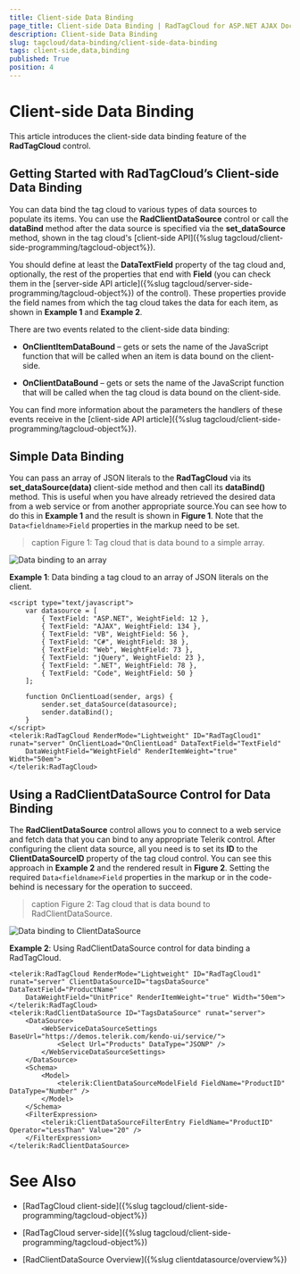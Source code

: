 ```yaml
---
title: Client-side Data Binding
page_title: Client-side Data Binding | RadTagCloud for ASP.NET AJAX Documentation
description: Client-side Data Binding
slug: tagcloud/data-binding/client-side-data-binding
tags: client-side,data,binding
published: True
position: 4
---
```


# Client-side Data Binding



This article introduces the client-side data binding feature of the **RadTagCloud** control.

## Getting Started with RadTagCloud’s Client-side Data Binding

You can data bind the tag cloud to various types of data sources to populate its items. You can use the **RadClientDataSource** control or call the **dataBind** method after the data source is specified via the **set_dataSource** method, shown in the tag cloud's [client-side API]({%slug tagcloud/client-side-programming/tagcloud-object%}).

You should define at least the **DataTextField** property of the tag cloud and, optionally, the rest of the properties that end with **Field** (you can check them in the [server-side API article]({%slug tagcloud/server-side-programming/tagcloud-object%}) of the control). These properties provide the field names from which the tag cloud takes the data for each item, as shown in **Example 1** and **Example 2**.

There are two events related to the client-side data binding:

* **OnClientItemDataBound** – gets or sets the name of the JavaScript function that will be called when an item is data bound on the client-side.

* **OnClientDataBound** – gets or sets the name of the JavaScript function that will be called when the tag cloud is data bound on the client-side.

You can find more information about the parameters the handlers of these events receive in the [client-side API article]({%slug tagcloud/client-side-programming/tagcloud-object%}).

## Simple Data Binding

You can pass an array of JSON literals to the **RadTagCloud** via its **set_dataSource(data)** client-side method and then call its **dataBind()** method. This is useful when you have already retrieved the desired data from a web service or from another appropriate source.You can see how to do this in **Example 1** and the result is shown in **Figure 1**. Note that the `Data<fieldname>Field` properties in the markup need to be set.
>caption Figure 1: Tag cloud that is data bound to a simple array.

![Data binding to an array](images/tagcloud-client-side-data-bound-to-array.png)

**Example 1**: Data binding a tag cloud to an array of JSON literals on the client.

````ASP.NET
<script type="text/javascript">
	var datasource = [
		{ TextField: "ASP.NET", WeightField: 12 },
		{ TextField: "AJAX", WeightField: 134 },
		{ TextField: "VB", WeightField: 56 },
		{ TextField: "C#", WeightField: 38 },
		{ TextField: "Web", WeightField: 73 },
		{ TextField: "jQuery", WeightField: 23 },
		{ TextField: ".NET", WeightField: 78 },
		{ TextField: "Code", WeightField: 50 }
	];

	function OnClientLoad(sender, args) {
		sender.set_dataSource(datasource);
		sender.dataBind();
	}
</script>
<telerik:RadTagCloud RenderMode="Lightweight" ID="RadTagCloud1" runat="server" OnClientLoad="OnClientLoad" DataTextField="TextField" 
	DataWeightField="WeightField" RenderItemWeight="true" Width="50em">
</telerik:RadTagCloud>
````



## Using a RadClientDataSource Control for Data Binding

The **RadClientDataSource** control allows you to connect to a web service and fetch data that you can bind to any appropriate Telerik control. After configuring the client data source, all you need is to set its **ID** to the **ClientDataSourceID** property of the tag cloud control. You can see this approach in **Example 2** and the rendered result in **Figure 2**. Setting the required `Data<fieldname>Field` properties in the markup or in the code-behind is necessary for the operation to succeed.
>caption Figure 2: Tag cloud that is data bound to RadClientDataSource.

![Data binding to ClientDataSource](images/tagcloud-client-side-data-bound-to-client-data-source.png)

**Example 2**: Using RadClientDataSource control for data binding a RadTagCloud.

````ASP.NET
<telerik:RadTagCloud RenderMode="Lightweight" ID="RadTagCloud1" runat="server" ClientDataSourceID="tagsDataSource" DataTextField="ProductName" 
	DataWeightField="UnitPrice" RenderItemWeight="true" Width="50em">
</telerik:RadTagCloud>
<telerik:RadClientDataSource ID="TagsDataSource" runat="server">
	<DataSource>
		<WebServiceDataSourceSettings BaseUrl="https://demos.telerik.com/kendo-ui/service/">
			<Select Url="Products" DataType="JSONP" />
		</WebServiceDataSourceSettings>
	</DataSource>
	<Schema>
		<Model>
			<telerik:ClientDataSourceModelField FieldName="ProductID" DataType="Number" />
		</Model>
	</Schema>
	<FilterExpression>
		<telerik:ClientDataSourceFilterEntry FieldName="ProductID" Operator="LessThan" Value="20" />
	</FilterExpression>
</telerik:RadClientDataSource>
````



# See Also

 * [RadTagCloud client-side]({%slug tagcloud/client-side-programming/tagcloud-object%})

 * [RadTagCloud server-side]({%slug tagcloud/client-side-programming/tagcloud-object%})
 
 * [RadClientDataSource Overview]({%slug clientdatasource/overview%})
